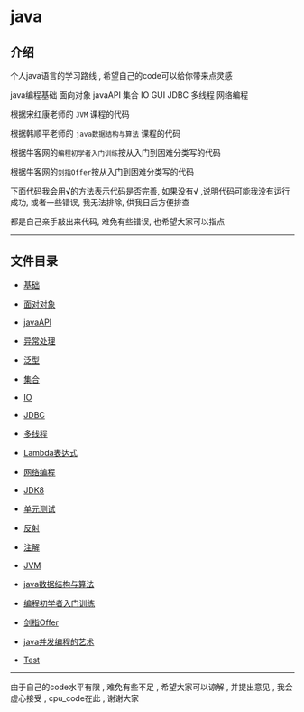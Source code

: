 
# java

## 介绍

个人java语言的学习路线 , 希望自己的code可以给你带来点灵感

java编程基础 面向对象 javaAPI 集合 IO GUI JDBC 多线程 网络编程

根据宋红康老师的 `JVM` 课程的代码

根据韩顺平老师的 `java数据结构与算法` 课程的代码

根据牛客网的`编程初学者入门训练`按从入门到困难分类写的代码

根据牛客网的`剑指Offer`按从入门到困难分类写的代码

下面代码我会用√的方法表示代码是否完善, 如果没有√ ,说明代码可能我没有运行成功, 或者一些错误, 我无法排除, 供我日后方便排查

都是自己亲手敲出来代码, 难免有些错误, 也希望大家可以指点

---------------

## 文件目录

- [基础](basics/src/com/cpucode/java/README.md)
- [面对对象](object/src/com/cpucode/java/README.md)
- [javaAPI](javaAPI/src/com/cpucode/java/README.md)
- [异常处理](Exception/src/com/cpucode/java/README.md)
- [泛型](Generic/README.md)
- [集合](aggregation/README.md)
- [IO](IO/README.md)
- [JDBC](JDBC/src/com/cpucode/java/README.md)
- [多线程](thread/src/com/cpucode/java/README.md)
- [Lambda表达式](Lambda/src/com/cpucode/java/README.md)
- [网络编程](network/src/com/cpucode/java/README.md)
- [JDK8](jdk8/src/com/cpucode/java/README.md)
- [单元测试](junit_test/src/com/cpucode/java/README.md)
- [反射](reflect/src/com/cpucode/java/README.md)
- [注解](annotation/src/com/cpucode/java/README.md)
- [JVM](JVM/src/com/cpucode/java/README.md)
- [java数据结构与算法](data_algorithm/README.md)
- [编程初学者入门训练](gettingStarted/src/com/cpucode/java/README.md)
- [剑指Offer](Offer/README.md)
- [java并发编程的艺术](artConcurrent/README.md)

- [Test]()

---------------------------------

由于自己的code水平有限 , 难免有些不足 , 希望大家可以谅解 , 并提出意见 , 我会虚心接受 , cpu_code在此 , 谢谢大家